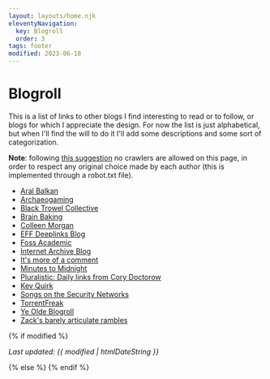 ```yaml
---
layout: layouts/home.njk
eleventyNavigation:
  key: Blogroll
  order: 3
tags: footer
modified: 2023-06-18
---
```

# Blogroll

This is a list of links to other blogs I find interesting to read or to follow, or blogs for which I appreciate the design. For now the list is just alphabetical, but when I'll find the will to do it I'll add some descriptions and some sort of categorization.

**Note**: following [this suggestion](https://starbreaker.org/links/) no crawlers are allowed on this page, in order to respect any original choice made by each author (this is implemented through a robot.txt file).

- [Aral Balkan](https://ar.al)
- [Archaeogaming](https://archaeogaming.com)
- [Black Trowel Collective](https://blacktrowelcollective.wordpress.com/blog-2/)
- [Brain Baking](https://brainbaking.com)
- [Colleen Morgan](https://colleen-morgan.com)
- [EFF Deeplinks Blog](https://www.eff.org/deeplinks)
- [Foss Academic](https://fossacademic.tech)
- [Internet Archive Blog](https://blog.archive.org)
- [It's more of a comment](https://itsmoreofacomment.com)
- [Minutes to Midnight](https://minutestomidnight.co.uk)
- [Pluralistic: Daily links from Cory Doctorow](https://pluralistic.net/)
- [Kev Quirk](https://kevquirk.com/)
- [Songs on the Security Networks](https://rys.io)
- [TorrentFreak](https://torrentfreak.com/)
- [Ye Olde Blogroll](https://blogroll.org/)
- [Zack's barely articulate rambles](https://blog.zackbatist.info)


 {% if modified %}
 <p class="small"><i>Last updated: {{ modified | htmlDateString }}</i></p>
 {% else %}
{% endif %}